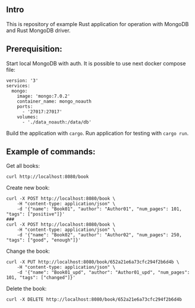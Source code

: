 ## Intro

This is repository of example Rust application for operation with MongoDB and Rust MongoDB driver.

## Prerequisition:
Start local MongoDB with auth. It is possible to use next docker compose file:
```
version: '3'
services:
  mongo:
    image: 'mongo:7.0.2'
    container_name: mongo_noauth
    ports:
      - '27017:27017'
    volumes:
      - './data_noauth:/data/db'
```

Build the application with `cargo`. Run application for testing with `cargo run`.

## Example of commands:

Get all books:
```
curl http://localhost:8080/book
```

Create new book:
```
curl -X POST http://localhost:8080/book \
    -H "content-type: application/json" \
    -d '{"name": "Book01", "author": "Author01", "num_pages": 101, "tags": ["positive"]}' 
###
curl -X POST http://localhost:8080/book \
    -H "content-type: application/json" \
    -d '{"name": "Book02", "author": "Author02", "num_pages": 250, "tags": ["good", "enough"]}' 
```

Change the book:
```
curl -X PUT http://localhost:8080/book/652a21e6a73cfc294f2b6d4b \
    -H "content-type: application/json" \
    -d '{"name": "Book01_upd", "author": "Author01_upd", "num_pages": 101, "tags": ["changed"]}' 
```

Delete the book:
```
curl -X DELETE http://localhost:8080/book/652a21e6a73cfc294f2b6d4b
```

